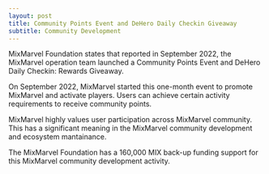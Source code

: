 ```yaml
---
layout: post
title: Community Points Event and DeHero Daily Checkin Giveaway
subtitle: Community Development 
---
```


MixMarvel Foundation states that reported in September 2022, the MixMarvel operation team launched a Community Points Event and DeHero Daily Checkin: Rewards Giveaway.

On September 2022, MixMarvel started this one-month event to promote MixMarvel and activate players. Users can achieve certain activity requirements to receive community points. 

MixMarvel highly values user participation across MixMarvel community. This has a significant meaning in the MixMarvel community development and ecosystem mantainance. 

The MixMarvel Foundation has a 160,000 MIX back-up funding support for this MixMarvel community development activity. 
